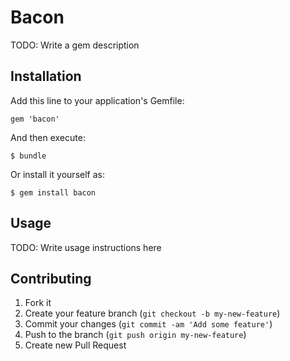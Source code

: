 # Bacon

TODO: Write a gem description

## Installation

Add this line to your application's Gemfile:

    gem 'bacon'

And then execute:

    $ bundle

Or install it yourself as:

    $ gem install bacon

## Usage

TODO: Write usage instructions here

## Contributing

1. Fork it
2. Create your feature branch (`git checkout -b my-new-feature`)
3. Commit your changes (`git commit -am 'Add some feature'`)
4. Push to the branch (`git push origin my-new-feature`)
5. Create new Pull Request
